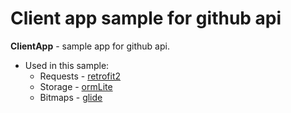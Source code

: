 # Client app sample for github api 

<b>ClientApp</b> - sample app for github api.

- Used in this sample:
    * Requests - [retrofit2](https://github.com/square/retrofit)
    * Storage - [ormLite](https://github.com/j256/ormlite-android)
    * Bitmaps - [glide](https://github.com/bumptech/glide)
